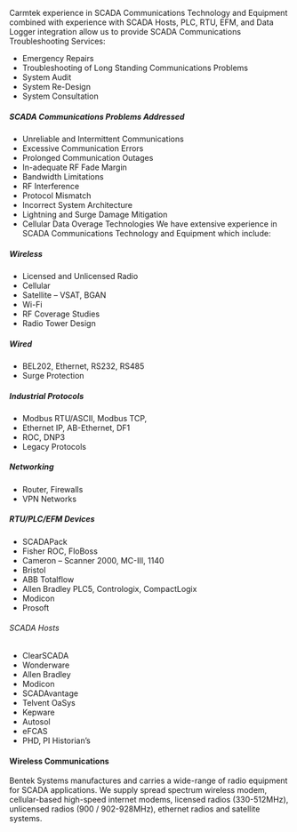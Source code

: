
Carmtek experience in SCADA Communications Technology and Equipment combined with experience with SCADA Hosts, PLC, RTU, EFM, and Data Logger integration allow us to provide SCADA Communications Troubleshooting Services:
 * Emergency Repairs
 * Troubleshooting of Long Standing Communications Problems
 * System Audit
 * System Re-Design
 * System Consultation
##### SCADA Communications Problems Addressed
 * Unreliable and Intermittent Communications
 * Excessive Communication Errors
 * Prolonged Communication Outages
 * In-adequate RF Fade Margin
 * Bandwidth Limitations
 * RF Interference
 * Protocol Mismatch
 * Incorrect System Architecture
 * Lightning and Surge Damage Mitigation
 * Cellular Data Overage
Technologies
We have extensive experience in SCADA Communications Technology and Equipment which include:
##### Wireless
 * Licensed and Unlicensed Radio
 * Cellular
 * Satellite – VSAT, BGAN
 * Wi-Fi
 * RF Coverage Studies
 * Radio Tower Design        
##### Wired
 * BEL202, Ethernet, RS232, RS485
 * Surge Protection
##### Industrial Protocols
 * Modbus RTU/ASCII, Modbus TCP,
 * Ethernet IP, AB-Ethernet, DF1
 * ROC, DNP3
 * Legacy Protocols
##### Networking
 * Router, Firewalls
 * VPN Networks
##### RTU/PLC/EFM Devices
 * SCADAPack
 * Fisher ROC, FloBoss
 * Cameron – Scanner 2000, MC-III, 1140
 * Bristol
 * ABB Totalflow
 * Allen Bradley PLC5, Contrologix, CompactLogix
 * Modicon
 * Prosoft
  
###### SCADA Hosts
 * ClearSCADA
 * Wonderware
 * Allen Bradley
 * Modicon
 * SCADAvantage
 * Telvent OaSys
 * Kepware
 * Autosol
 * eFCAS
 * PHD, PI Historian’s
#### Wireless Communications
Bentek Systems manufactures and carries a wide-range of radio equipment for SCADA applications. We supply spread spectrum wireless modem, cellular-based high-speed internet modems, licensed radios (330-512MHz), unlicensed radios (900 / 902-928MHz), ethernet radios and satellite systems.